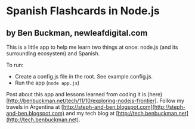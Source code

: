 # Spanish Flashcards in Node.js
## by Ben Buckman, newleafdigital.com

This is a little app to help me learn two things at once: node.js (and its surrounding ecosystem) and Spanish.

To run:

* Create a config.js file in the root. See example.config.js.
* Run the app (`node app.js`)

Post about this app and lessons learned from coding it is (here)[http://benbuckman.net/tech/11/10/exploring-nodejs-frontier].
Follow my travels in Argentina at [http://steph-and-ben.blogspot.com](http://steph-and-ben.blogspot.com)
and my tech blog at [http://tech.benbuckman.net](http://tech.benbuckman.net). 

